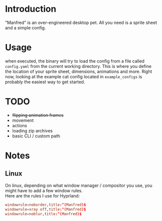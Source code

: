 # Introduction
"Manfred" is an over-engineered desktop pet. All you need is a sprite sheet and a simple config.

# Usage
when executed, the binary will try to load the config from a file called `config.yaml` from the current working directory. This is where you define the location of your sprite sheet, dimensions, animations and more. Right now, looking at the example cat config located in `example_configs` is probably the easiest way to get started.

# TODO
- ~~flipping animation frames~~
- movement
- actions
- loading zip archives
- basic CLI / custom path

# Notes
## Linux
On linux, depending on what window manager / compositor you use, you might have to add a few window rules.<br>
Here are the rules I use for Hyprland:
```conf
windowrule=noborder,title:^(Manfred)$
windowrule=xray off,title:^(Manfred)$
windowrule=noblur,title:^(Manfred)$
```